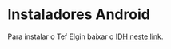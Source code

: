 # Instaladores Android

Para instalar o Tef Elgin baixar o [IDH neste link](https://github.com/ElginDeveloperCommunity/IntentDigitalHUB/blob/master/Apk%20IntentDigitalHUB).